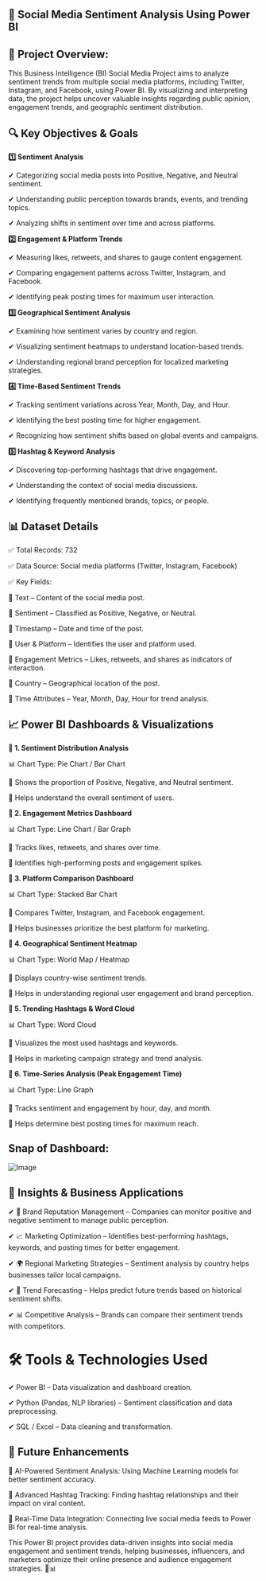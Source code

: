 📌 Social Media Sentiment Analysis Using Power BI
---------------------------------------------------------------
📍 Project Overview:
-
This Business Intelligence (BI) Social Media Project aims to analyze sentiment trends from multiple social media platforms, including Twitter, Instagram, and Facebook, using Power BI. By visualizing and interpreting data, the project helps uncover valuable insights regarding public opinion, engagement trends, and geographic sentiment distribution.

🔍 Key Objectives & Goals
-
**1️⃣ Sentiment Analysis**

✔ Categorizing social media posts into Positive, Negative, and Neutral sentiment.

✔ Understanding public perception towards brands, events, and trending topics.

✔ Analyzing shifts in sentiment over time and across platforms.

**2️⃣ Engagement & Platform Trends**

✔ Measuring likes, retweets, and shares to gauge content engagement.

✔ Comparing engagement patterns across Twitter, Instagram, and Facebook.

✔ Identifying peak posting times for maximum user interaction.

**3️⃣ Geographical Sentiment Analysis**

✔ Examining how sentiment varies by country and region.

✔ Visualizing sentiment heatmaps to understand location-based trends.

✔ Understanding regional brand perception for localized marketing strategies.

**4️⃣ Time-Based Sentiment Trends**

✔ Tracking sentiment variations across Year, Month, Day, and Hour.

✔ Identifying the best posting time for higher engagement.

✔ Recognizing how sentiment shifts based on global events and campaigns.

**5️⃣ Hashtag & Keyword Analysis**

✔ Discovering top-performing hashtags that drive engagement.

✔ Understanding the context of social media discussions.

✔ Identifying frequently mentioned brands, topics, or people.

📊 Dataset Details
-
✅ Total Records: 732

✅ Data Source: Social media platforms (Twitter, Instagram, Facebook)

✅ Key Fields:

🔹 Text – Content of the social media post.

🔹 Sentiment – Classified as Positive, Negative, or Neutral.

🔹 Timestamp – Date and time of the post.

🔹 User & Platform – Identifies the user and platform used.

🔹 Engagement Metrics – Likes, retweets, and shares as indicators of interaction.

🔹 Country – Geographical location of the post.

🔹 Time Attributes – Year, Month, Day, Hour for trend analysis.

📈 Power BI Dashboards & Visualizations
-
**📌 1. Sentiment Distribution Analysis**

📊 Chart Type: Pie Chart / Bar Chart

📍 Shows the proportion of Positive, Negative, and Neutral sentiment.

📍 Helps understand the overall sentiment of users.

**📌 2. Engagement Metrics Dashboard**

📊 Chart Type: Line Chart / Bar Graph

📍 Tracks likes, retweets, and shares over time.

📍 Identifies high-performing posts and engagement spikes.

**📌 3. Platform Comparison Dashboard**

📊 Chart Type: Stacked Bar Chart

📍 Compares Twitter, Instagram, and Facebook engagement.

📍 Helps businesses prioritize the best platform for marketing.

**📌 4. Geographical Sentiment Heatmap**

📊 Chart Type: World Map / Heatmap

📍 Displays country-wise sentiment trends.

📍 Helps in understanding regional user engagement and brand perception.

**📌 5. Trending Hashtags & Word Cloud**

📊 Chart Type: Word Cloud

📍 Visualizes the most used hashtags and keywords.

📍 Helps in marketing campaign strategy and trend analysis.

**📌 6. Time-Series Analysis (Peak Engagement Time)**

📊 Chart Type: Line Graph

📍 Tracks sentiment and engagement by hour, day, and month.

📍 Helps determine best posting times for maximum reach.

Snap of Dashboard:
-
![Image](https://github.com/user-attachments/assets/57da75e0-4a1a-4856-a5a1-a85a74780397)

📌 Insights & Business Applications
-
✔ 📢 Brand Reputation Management – Companies can monitor positive and negative sentiment to manage public perception.

✔ 📈 Marketing Optimization – Identifies best-performing hashtags, keywords, and posting times for better engagement.

✔ 🌍 Regional Marketing Strategies – Sentiment analysis by country helps businesses tailor local campaigns.

✔ 🔎 Trend Forecasting – Helps predict future trends based on historical sentiment shifts.

✔ 📊 Competitive Analysis – Brands can compare their sentiment trends with competitors.

🛠 Tools & Technologies Used
=
✔ Power BI – Data visualization and dashboard creation.

✔ Python (Pandas, NLP libraries) – Sentiment classification and data preprocessing.

✔ SQL / Excel – Data cleaning and transformation.

🔮 Future Enhancements
-
📍 AI-Powered Sentiment Analysis: Using Machine Learning models for better sentiment accuracy.

📍 Advanced Hashtag Tracking: Finding hashtag relationships and their impact on viral content.

📍 Real-Time Data Integration: Connecting live social media feeds to Power BI for real-time analysis.

This Power BI project provides data-driven insights into social media engagement and sentiment trends, helping businesses, influencers, and marketers optimize their online presence and audience engagement strategies. 🚀📊
